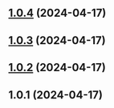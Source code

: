 

## [1.0.4](https://github.com/GaborTorma/monorepo-semantic-releases/compare/dialer-v1.0.3...dialer-v1.0.4) (2024-04-17)

## [1.0.3](https://github.com/GaborTorma/monorepo-semantic-releases/compare/dialer-v1.0.2...dialer-v1.0.3) (2024-04-17)

## [1.0.2](https://github.com/GaborTorma/monorepo-semantic-releases/compare/dialer-v1.0.1...dialer-v1.0.2) (2024-04-17)

## 1.0.1 (2024-04-17)